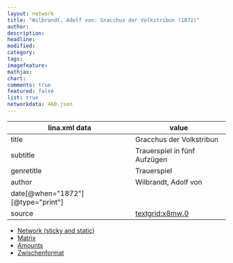 ```yaml
---
layout: network
title: "Wilbrandt, Adolf von: Gracchus der Volkstribun (1872)"
author:
description:
headline:
modified:
category:
tags:
imagefeature: 
mathjax: 
chart: 
comments: true
featured: false
list: true
networkdata: 460.json
---
```

lina.xml data  | value
------------- | -------------
title|Gracchus der Volkstribun
subtitle|Trauerspiel in fünf Aufzügen
genretitle|Trauerspiel
author|Wilbrandt, Adolf von
date[@when="1872"][@type="print"]|
source|[textgrid:x8mw.0](https://textgridlab.org/1.0/tgcrud-public/rest/textgrid:x8mw.0/data)



* [Network (sticky and static)](/network460)
* [Matrix](/matrix460)
* [Amounts](/amounts460)
* [Zwischenformat](/lina460 )
